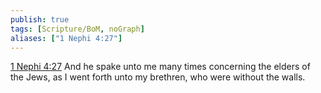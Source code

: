 ```yaml
---
publish: true
tags: [Scripture/BoM, noGraph]
aliases: ["1 Nephi 4:27"]
---
```

[1 Nephi 4:27](https://churchofjesuschrist.org/study/scriptures/bofm/1-ne/4?lang=eng&id=p27#p27) And he spake unto me many times concerning the elders of the Jews, as I went forth unto my brethren, who were without the walls.

